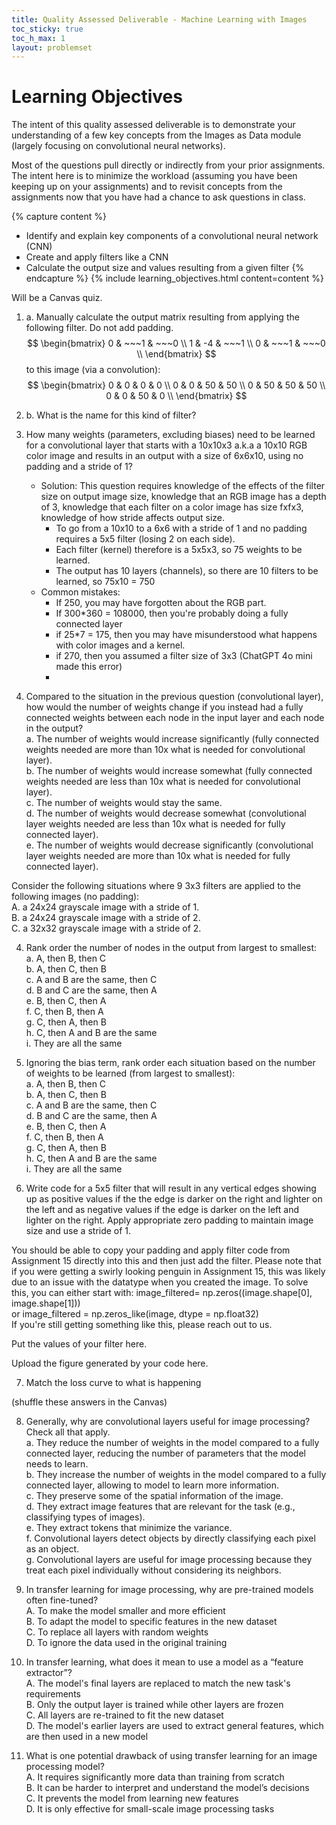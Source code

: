 ```yaml
---
title: Quality Assessed Deliverable - Machine Learning with Images
toc_sticky: true 
toc_h_max: 1
layout: problemset
---
```


# Learning Objectives

The intent of this quality assessed deliverable is to demonstrate your understanding of a few key concepts from the Images as Data module (largely focusing on convolutional neural networks).  

Most of the questions pull directly or indirectly from your prior assignments. The intent here is to minimize the workload (assuming you have been keeping up on your assignments) and to revisit concepts from the assignments now that you have had a chance to ask questions in class.

{% capture content %}
* Identify and explain key components of a convolutional neural network (CNN)
* Create and apply filters like a CNN
* Calculate the output size and values resulting from a given filter
{% endcapture %}
{% include learning_objectives.html content=content %}

Will be a Canvas quiz.

1. a. Manually calculate the output matrix resulting from applying the following filter. Do not add padding.
$$ 
\begin{bmatrix}
0 & ~~~1 & ~~~0 \\  
1 & -4 & ~~~1 \\  
0 & ~~~1 & ~~~0 \\  
\end{bmatrix}
$$
to this image (via a convolution):
$$ 
\begin{bmatrix}
0 & 0 & 0 & 0 \\  
0 & 0 & 50 & 50 \\  
0 & 50 & 50 & 50 \\  
0 & 0 & 50 & 0 \\  
\end{bmatrix}
$$



1. b. What is the name for this kind of filter? 

2. How many weights (parameters, excluding biases) need to be learned for a convolutional layer that starts with a 10x10x3 a.k.a a 10x10 RGB color image and results in an output with a size of 6x6x10, using no padding and a stride of 1?
    * Solution: This question requires knowledge of the effects of the filter size on output image size, knowledge that an RGB image has a depth of 3, knowledge that each filter on a color image has size fxfx3, knowledge of how stride affects output size.
        * To go from a 10x10 to a 6x6 with a stride of 1 and no padding requires a 5x5 filter (losing 2 on each side).
        * Each filter (kernel) therefore is a 5x5x3, so 75 weights to be learned.
        * The output has 10 layers (channels), so there are 10 filters to be learned, so 75x10 = 750
    * Common mistakes:
        * If 250, you may have forgotten about the RGB part.
        * If 300*360 = 108000, then you're probably doing a fully connected layer
        * if 25*7 = 175, then you may have misunderstood what happens with color images and a kernel.
        * if 270, then you assumed a filter size of 3x3 (ChatGPT 4o mini made this error)
        * 

3. Compared to the situation in the previous question (convolutional layer), how would the number of weights change if you instead had a fully connected weights between each node in the input layer and each node in the output?  
    a. The number of weights would increase significantly (fully connected weights needed are more than 10x what is needed for convolutional layer).  
    b. The number of weights would increase somewhat (fully connected weights needed are less than 10x what is needed for convolutional layer).  
    c. The number of weights would stay the same.  
    d. The number of weights would decrease somewhat (convolutional layer weights needed are less than 10x what is needed for fully connected layer).   
    e. The number of weights would decrease significantly (convolutional layer weights needed are more than 10x what is needed for fully connected layer).    

Consider the following situations where 9 3x3 filters are applied to the following images (no padding):  
A. a 24x24 grayscale image with a stride of 1.  
B. a 24x24 grayscale image with a stride of 2.  
C. a 32x32 grayscale image with a stride of 2.  

4. Rank order the number of nodes in the output from largest to smallest:  
a. A, then B, then C  
b. A, then C, then B  
c. A and B are the same, then C  
d. B and C are the same, then A  
e. B, then C, then A  
f. C, then B, then A  
g. C, then A, then B  
h. C, then A and B are the same  
i. They are all the same  

5. Ignoring the bias term, rank order each situation based on the number of weights to be learned (from largest to smallest):  
a. A, then B, then C  
b. A, then C, then B  
c. A and B are the same, then C  
d. B and C are the same, then A  
e. B, then C, then A  
f. C, then B, then A  
g. C, then A, then B  
h. C, then A and B are the same  
i. They are all the same  

6. Write code for a 5x5 filter that will result in any vertical edges showing up as positive values if the the edge is darker on the right and lighter on the left and as negative values if the edge is darker on the left and lighter on the right.  Apply appropriate zero padding to maintain image size and use a stride of 1.

You should be able to copy your padding and apply filter code from Assignment 15 directly into this and then just add the filter. 
Please note that if you were getting a swirly looking penguin in Assignment 15, this was likely due to an issue with the datatype when you created the image. To solve this, you can either start with:
image_filtered= np.zeros((image.shape[0], image.shape[1]))  
or 
image_filtered = np.zeros_like(image, dtype = np.float32)  
If you're still getting something like this, please reach out to us.


Put the values of your filter here.  


Upload the figure generated by your code here.   



7. Match the loss curve to what is happening 


(shuffle these answers in the Canvas)

8. Generally, why are convolutional layers useful for image processing? Check all that apply.  
    a. They reduce the number of weights in the model compared to a fully connected layer, reducing the number of parameters that the model needs to learn.  
    b. They increase the number of weights in the model compared to a fully connected layer, allowing to model to learn more information.  
    c. They preserve some of the spatial information of the image.  
    d. They extract image features that are relevant for the task (e.g., classifying types of images).  
    e. They extract tokens that minimize the variance.  
    f. Convolutional layers detect objects by directly classifying each pixel as an object.  
    g. Convolutional layers are useful for image processing because they treat each pixel individually without considering its neighbors.  



9. In transfer learning for image processing, why are pre-trained models often fine-tuned?   
A. To make the model smaller and more efficient  
B. To adapt the model to specific features in the new dataset  
C. To replace all layers with random weights  
D. To ignore the data used in the original training  

10. In transfer learning, what does it mean to use a model as a “feature extractor”?    
A. The model's final layers are replaced to match the new task's requirements  
B. Only the output layer is trained while other layers are frozen  
C. All layers are re-trained to fit the new dataset  
D. The model's earlier layers are used to extract general features, which are then used in a new model  

11. What is one potential drawback of using transfer learning for an image processing model?  
A. It requires significantly more data than training from scratch  
B. It can be harder to interpret and understand the model’s decisions  
C. It prevents the model from learning new features  
D. It is only effective for small-scale image processing tasks  